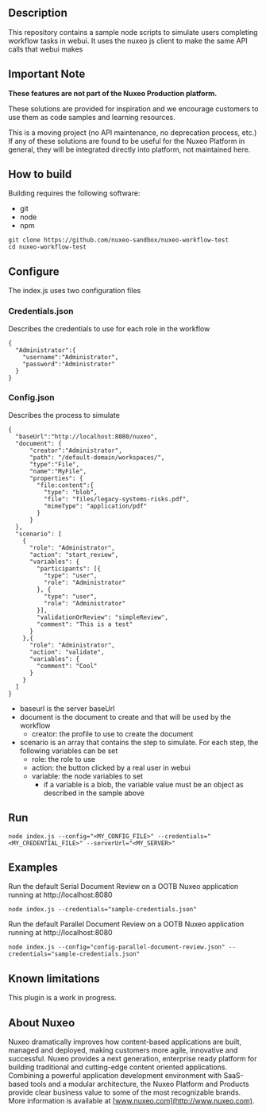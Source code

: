 ## Description
This repository contains a sample node scripts to simulate users completing workflow tasks in webui. It uses the nuxeo js client to make the same API calls that webui makes

## Important Note

**These features are not part of the Nuxeo Production platform.**

These solutions are provided for inspiration and we encourage customers to use them as code samples and learning resources.

This is a moving project (no API maintenance, no deprecation process, etc.) If any of these solutions are found to be useful for the Nuxeo Platform in general, they will be integrated directly into platform, not maintained here.

## How to build
Building requires the following software:
- git
- node
- npm

```
git clone https://github.com/nuxeo-sandbox/nuxeo-workflow-test
cd nuxeo-workflow-test
```

## Configure
The index.js uses two configuration files

### Credentials.json
Describes the credentials to use for each role in the workflow
```
{
  "Administrator":{
    "username":"Administrator",
    "password":"Administrator"
  }
}

```


### Config.json
Describes the process to simulate

```
{
  "baseUrl":"http://localhost:8080/nuxeo",
  "document": {
      "creator":"Administrator",
      "path": "/default-domain/workspaces/",
      "type":"File",
      "name":"MyFile",
      "properties": {
        "file:content":{
          "type": "blob",
          "file": "files/legacy-systems-risks.pdf",
          "mimeType": "application/pdf"
        }
      }
  },
  "scenario": [
    {
      "role": "Administrator",
      "action": "start_review",
      "variables": {
        "participants": [{
          "type": "user",
          "role": "Administrator"
        }, {
          "type": "user",
          "role": "Administrator"
        }],
        "validationOrReview": "simpleReview",
        "comment": "This is a test"
      }
    },{
      "role": "Administrator",
      "action": "validate",
      "variables": {
        "comment": "Cool"
      }
    }
  ]
}
```

- baseurl is the server baseUrl
- document is the document to create and that will be used by the workflow
  - creator: the profile to use to create the document
- scenario is an array that contains the step to simulate. For each step, the following variables can be set
  - role: the role to use
  - action: the button clicked by a real user in webui
  - variable: the node variables to set
    - if a variable is a blob, the variable value must be an object as described in the sample above

## Run

```
node index.js --config="<MY_CONFIG_FILE>" --credentials="<MY_CREDENTIAL_FILE>" --serverUrl="<MY_SERVER>"
```

## Examples

Run the default Serial Document Review on a OOTB Nuxeo application running at http://localhost:8080
```
node index.js --credentials="sample-credentials.json"
```

Run the default Parallel Document Review on a OOTB Nuxeo application running at http://localhost:8080
```
node index.js --config="config-parallel-document-review.json" --credentials="sample-credentials.json"
```

## Known limitations
This plugin is a work in progress.

## About Nuxeo
Nuxeo dramatically improves how content-based applications are built, managed and deployed, making customers more agile, innovative and successful. Nuxeo provides a next generation, enterprise ready platform for building traditional and cutting-edge content oriented applications. Combining a powerful application development environment with SaaS-based tools and a modular architecture, the Nuxeo Platform and Products provide clear business value to some of the most recognizable brands. More information is available at [www.nuxeo.com](http://www.nuxeo.com).
